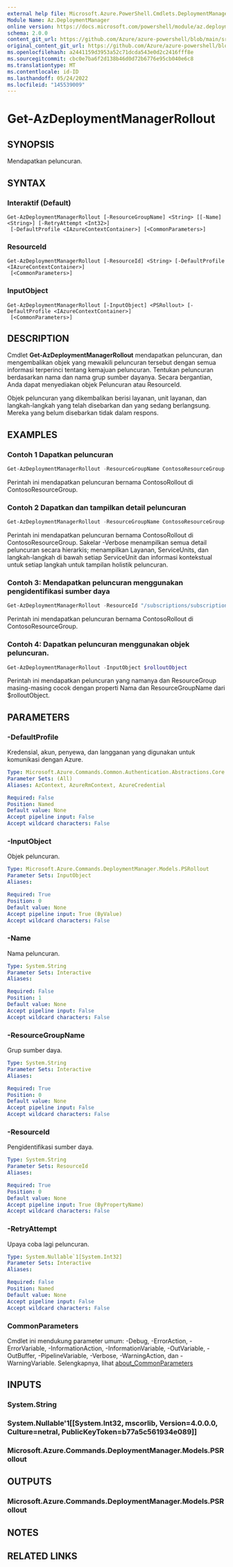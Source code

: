 ```yaml
---
external help file: Microsoft.Azure.PowerShell.Cmdlets.DeploymentManager.dll-Help.xml
Module Name: Az.DeploymentManager
online version: https://docs.microsoft.com/powershell/module/az.deploymentmanager/get-azdeploymentmanagerrollout
schema: 2.0.0
content_git_url: https://github.com/Azure/azure-powershell/blob/main/src/DeploymentManager/DeploymentManager/help/Get-AzDeploymentManagerRollout.md
original_content_git_url: https://github.com/Azure/azure-powershell/blob/main/src/DeploymentManager/DeploymentManager/help/Get-AzDeploymentManagerRollout.md
ms.openlocfilehash: a2441159d3953a52c71dcda543e0d2c2416fff8e
ms.sourcegitcommit: cbc0e7ba6f2d138b46d0d72b6776e95cb040e6c8
ms.translationtype: MT
ms.contentlocale: id-ID
ms.lasthandoff: 05/24/2022
ms.locfileid: "145539009"
---
```

# Get-AzDeploymentManagerRollout

## SYNOPSIS
Mendapatkan peluncuran.

## SYNTAX

### Interaktif (Default)
```
Get-AzDeploymentManagerRollout [-ResourceGroupName] <String> [[-Name] <String>] [-RetryAttempt <Int32>]
 [-DefaultProfile <IAzureContextContainer>] [<CommonParameters>]
```

### ResourceId
```
Get-AzDeploymentManagerRollout [-ResourceId] <String> [-DefaultProfile <IAzureContextContainer>]
 [<CommonParameters>]
```

### InputObject
```
Get-AzDeploymentManagerRollout [-InputObject] <PSRollout> [-DefaultProfile <IAzureContextContainer>]
 [<CommonParameters>]
```

## DESCRIPTION
Cmdlet **Get-AzDeploymentManagerRollout** mendapatkan peluncuran, dan mengembalikan objek yang mewakili peluncuran tersebut dengan semua informasi terperinci tentang kemajuan peluncuran.
Tentukan peluncuran berdasarkan nama dan nama grup sumber dayanya. Secara bergantian, Anda dapat menyediakan objek Peluncuran atau ResourceId.

Objek peluncuran yang dikembalikan berisi layanan, unit layanan, dan langkah-langkah yang telah disebarkan dan yang sedang berlangsung. Mereka yang belum disebarkan tidak dalam respons.

## EXAMPLES

### Contoh 1 Dapatkan peluncuran
```powershell
Get-AzDeploymentManagerRollout -ResourceGroupName ContosoResourceGroup -Name ContosoRollout
```

Perintah ini mendapatkan peluncuran bernama ContosoRollout di ContosoResourceGroup. 

### Contoh 2 Dapatkan dan tampilkan detail peluncuran
```powershell
Get-AzDeploymentManagerRollout -ResourceGroupName ContosoResourceGroup -Name ContosoRollout -Verbose
```

Perintah ini mendapatkan peluncuran bernama ContosoRollout di ContosoResourceGroup. Sakelar -Verbose menampilkan semua detail peluncuran secara hierarkis; menampilkan Layanan, ServiceUnits, dan langkah-langkah di bawah setiap ServiceUnit dan informasi kontekstual untuk setiap langkah untuk tampilan holistik peluncuran.

### Contoh 3: Mendapatkan peluncuran menggunakan pengidentifikasi sumber daya
```powershell
Get-AzDeploymentManagerRollout -ResourceId "/subscriptions/subscriptionId/resourcegroups/ContosoResourceGroup/providers/Microsoft.DeploymentManager/rollouts/ContosoRollout"
```

Perintah ini mendapatkan peluncuran bernama ContosoRollout di ContosoResourceGroup.

### Contoh 4: Dapatkan peluncuran menggunakan objek peluncuran.
```powershell
Get-AzDeploymentManagerRollout -InputObject $rolloutObject
```

Perintah ini mendapatkan peluncuran yang namanya dan ResourceGroup masing-masing cocok dengan properti Nama dan ResourceGroupName dari $rolloutObject.

## PARAMETERS

### -DefaultProfile
Kredensial, akun, penyewa, dan langganan yang digunakan untuk komunikasi dengan Azure.

```yaml
Type: Microsoft.Azure.Commands.Common.Authentication.Abstractions.Core.IAzureContextContainer
Parameter Sets: (All)
Aliases: AzContext, AzureRmContext, AzureCredential

Required: False
Position: Named
Default value: None
Accept pipeline input: False
Accept wildcard characters: False
```

### -InputObject
Objek peluncuran.

```yaml
Type: Microsoft.Azure.Commands.DeploymentManager.Models.PSRollout
Parameter Sets: InputObject
Aliases:

Required: True
Position: 0
Default value: None
Accept pipeline input: True (ByValue)
Accept wildcard characters: False
```

### -Name
Nama peluncuran.

```yaml
Type: System.String
Parameter Sets: Interactive
Aliases:

Required: False
Position: 1
Default value: None
Accept pipeline input: False
Accept wildcard characters: False
```

### -ResourceGroupName
Grup sumber daya.

```yaml
Type: System.String
Parameter Sets: Interactive
Aliases:

Required: True
Position: 0
Default value: None
Accept pipeline input: False
Accept wildcard characters: False
```

### -ResourceId
Pengidentifikasi sumber daya.

```yaml
Type: System.String
Parameter Sets: ResourceId
Aliases:

Required: True
Position: 0
Default value: None
Accept pipeline input: True (ByPropertyName)
Accept wildcard characters: False
```

### -RetryAttempt
Upaya coba lagi peluncuran.

```yaml
Type: System.Nullable`1[System.Int32]
Parameter Sets: Interactive
Aliases:

Required: False
Position: Named
Default value: None
Accept pipeline input: False
Accept wildcard characters: False
```

### CommonParameters
Cmdlet ini mendukung parameter umum: -Debug, -ErrorAction, -ErrorVariable, -InformationAction, -InformationVariable, -OutVariable, -OutBuffer, -PipelineVariable, -Verbose, -WarningAction, dan -WarningVariable. Selengkapnya, lihat [about_CommonParameters](http://go.microsoft.com/fwlink/?LinkID=113216)

## INPUTS

### System.String

### System.Nullable'1[[System.Int32, mscorlib, Version=4.0.0.0, Culture=netral, PublicKeyToken=b77a5c561934e089]]

### Microsoft.Azure.Commands.DeploymentManager.Models.PSRollout

## OUTPUTS

### Microsoft.Azure.Commands.DeploymentManager.Models.PSRollout

## NOTES

## RELATED LINKS
